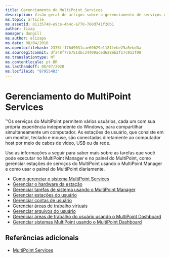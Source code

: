 ```yaml
---
title: Gerenciamento do MultiPoint Services
description: Visão geral de artigos sobre o gerenciamento de serviços do MultiPoint
ms.topic: article
ms.assetid: 81135740-e9ce-4b4c-a770-760d741f20b1
author: lizap
manager: dongill
ms.author: elizapo
ms.date: 08/04/2016
ms.openlocfilehash: 2376ff176d9031cae69629e1181febe25a5ebd3a
ms.sourcegitcommit: dfa48f77b751dbc34409aced628eb2f17c912f08
ms.translationtype: MT
ms.contentlocale: pt-BR
ms.lasthandoff: 08/07/2020
ms.locfileid: "87955483"
---
```

# <a name="managing-multipoint-services"></a>Gerenciamento do MultiPoint Services
&trade;Os serviços do MultiPoint permitem vários usuários, cada um com sua própria experiência independente do Windows, para compartilhar simultaneamente um computador. As estações de usuário, que consiste em um monitor, teclado e mouse, são conectadas diretamente ao computador host por meio de cabos de vídeo, USB ou da rede.

Use as informações a seguir para saber mais sobre as tarefas que você pode executar no MultiPoint Manager e no painel do MultiPoint, como gerenciar estações de serviços do MultiPoint usando o MultiPoint Manager e como usar o painel do MultiPoint diariamente.


-   [Como gerenciar o sistema MultiPoint Services](Managing-Your-MultiPoint-Services-System.md)
-   [Gerenciar o hardware da estação](Manage-Station-Hardware.md)
-   [Gerenciar tarefas de sistema usando o MultiPoint Manager](Manage-System-Tasks-Using-MultiPoint-Manager.md)
-   [Gerenciar estações do usuário](Manage-User-Stations.md)
-   [Gerenciar contas de usuário](Manage-User-Accounts.md)
-   [Gerenciar áreas de trabalho virtuais](Manage-Virtual-Desktops.md)
-   [Gerenciar arquivos do usuário](Manage-User-Files.md)
-   [Gerenciar áreas de trabalho do usuário usando o MultiPoint Dashboard](Manage-User-Desktops-Using-MultiPoint-Dashboard.md)
-   [Gerenciar sistemas MultiPoint usando o MultiPoint Dashboard](Manage-MultiPoint-Systems-Using-MultiPoint-Dashboard.md)

## <a name="additional-references"></a>Referências adicionais

- [MultiPoint Services](https://docs.microsoft.com/windows-server/remote/multipoint-services/introducing-multipoint-services)
